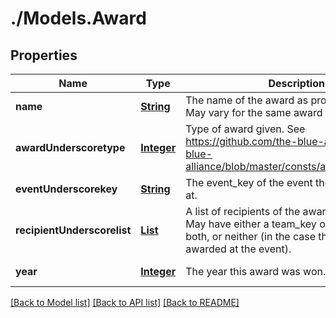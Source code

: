 # ./Models.Award
## Properties

Name | Type | Description | Notes
------------ | ------------- | ------------- | -------------
**name** | [**String**](string.md) | The name of the award as provided by FIRST. May vary for the same award type. | [default to null]
**awardUnderscoretype** | [**Integer**](integer.md) | Type of award given. See https://github.com/the-blue-alliance/the-blue-alliance/blob/master/consts/award_type.py#L6 | [default to null]
**eventUnderscorekey** | [**String**](string.md) | The event_key of the event the award was won at. | [default to null]
**recipientUnderscorelist** | [**List**](Award_Recipient.md) | A list of recipients of the award at the event. May have either a team_key or an awardee, both, or neither (in the case the award wasn&#39;t awarded at the event). | [default to null]
**year** | [**Integer**](integer.md) | The year this award was won. | [default to null]

[[Back to Model list]](../README.md#documentation-for-models) [[Back to API list]](../README.md#documentation-for-api-endpoints) [[Back to README]](../README.md)

